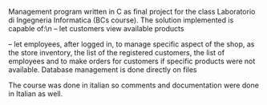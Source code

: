 Management program written in C as final project for the class Laboratorio di Ingegneria Informatica (BCs course). 
The solution implemented is capable of:\n
– let customers view available products

– let employees, after logged in, to manage specific aspect of the shop, as the store inventory, the list of the registered customers, the list of employees and to make orders for customers if specific products were not available. Database management is done directly on files

The course was done in italian so comments and documentation were done in Italian as well.
